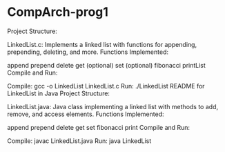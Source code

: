 # CompArch-prog1

Project Structure:

LinkedList.c: Implements a linked list with functions for appending, prepending, deleting, and more.
Functions Implemented:

append
prepend
delete
get (optional)
set (optional)
fibonacci
printList
Compile and Run:

Compile: gcc -o LinkedList LinkedList.c
Run: ./LinkedList
README for LinkedList in Java
Project Structure:

LinkedList.java: Java class implementing a linked list with methods to add, remove, and access elements.
Functions Implemented:

append
prepend
delete
get
set
fibonacci
print
Compile and Run:

Compile: javac LinkedList.java
Run: java LinkedList